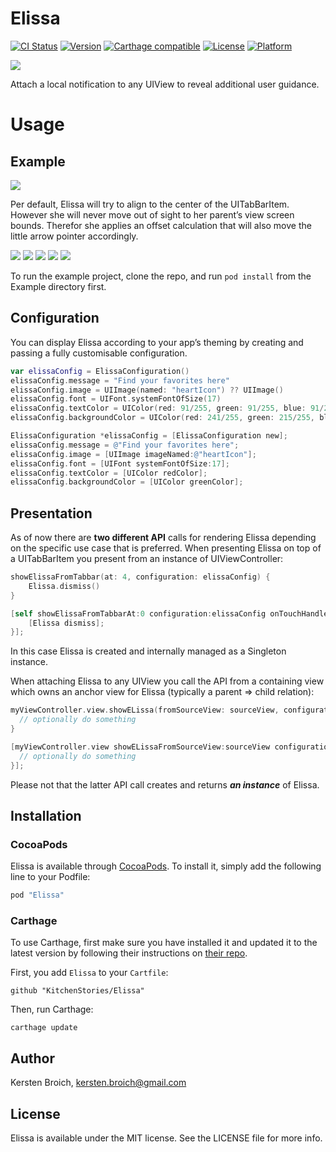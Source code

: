 # Elissa

[![CI Status](http://img.shields.io/travis/KitchenStories/Elissa.svg?style=flat)](https://travis-ci.org/KitchenStories/Elissa)
[![Version](https://img.shields.io/cocoapods/v/Elissa.svg?style=flat)](http://cocoapods.org/pods/Elissa)
[![Carthage compatible](https://img.shields.io/badge/Carthage-compatible-4BC51D.svg?style=flat)](https://github.com/Carthage/Carthage)
[![License](https://img.shields.io/cocoapods/l/Elissa.svg?style=flat)](http://cocoapods.org/pods/Elissa)
[![Platform](https://img.shields.io/cocoapods/p/Elissa.svg?style=flat)](http://cocoapods.org/pods/Elissa)

![](https://github.com/KitchenStories/Elissa/blob/master/images/Elissa_logo.png)

Attach a local notification to any UIView to reveal additional user guidance.

# Usage

## Example

![](https://github.com/KitchenStories/Elissa/blob/master/images/elissa_demo.gif)

Per default, Elissa will try to align to the center of the UITabBarItem. However she will never move out of sight to her parent’s view screen bounds. Therefor she applies an offset calculation that will also move the little arrow pointer accordingly.

![](https://github.com/KitchenStories/Elissa/blob/master/images/tabbar_item_0.png)
![](https://github.com/KitchenStories/Elissa/blob/master/images/tabbar_item_1.png)
![](https://github.com/KitchenStories/Elissa/blob/master/images/tabbar_item_2.png)
![](https://github.com/KitchenStories/Elissa/blob/master/images/tabbar_item_3.png)
![](https://github.com/KitchenStories/Elissa/blob/master/images/tabbar_item_4.png)

To run the example project, clone the repo, and run `pod install` from the Example directory first.

## Configuration

You can display Elissa according to your app’s theming by creating and passing a fully customisable configuration.

```swift
var elissaConfig = ElissaConfiguration()
elissaConfig.message = "Find your favorites here"
elissaConfig.image = UIImage(named: "heartIcon") ?? UIImage()
elissaConfig.font = UIFont.systemFontOfSize(17)
elissaConfig.textColor = UIColor(red: 91/255, green: 91/255, blue: 91/255, alpha: 1.0)
elissaConfig.backgroundColor = UIColor(red: 241/255, green: 215/255, blue: 85/255, alpha: 1.0)
```

```objective-c
ElissaConfiguration *elissaConfig = [ElissaConfiguration new];
elissaConfig.message = @"Find your favorites here";
elissaConfig.image = [UIImage imageNamed:@"heartIcon"];
elissaConfig.font = [UIFont systemFontOfSize:17];
elissaConfig.textColor = [UIColor redColor];
elissaConfig.backgroundColor = [UIColor greenColor];
```

## Presentation

As of now there are **two different API** calls for rendering Elissa depending on the specific use case that is preferred. When presenting Elissa on top of a UITabBarItem you present from an instance of UIViewController:

```swift
showElissaFromTabbar(at: 4, configuration: elissaConfig) {            
    Elissa.dismiss()
}
```

```objective-c
[self showElissaFromTabbarAt:0 configuration:elissaConfig onTouchHandler:^{
    [Elissa dismiss];
}];
```
In this case Elissa is created and internally managed as a Singleton instance.

When attaching Elissa to any UIView you call the API from a containing view which owns an anchor view for Elissa (typically a parent => child relation):

```swift
myViewController.view.showELissa(fromSourceView: sourceView, configuration: elissaConfig) {
  // optionally do something
}
```

```objective-c
[myViewController.view showELissaFromSourceView:sourceView configuration: elissaConfig onTouchHandler:^{
  // optionally do something
}];
```

Please not that the latter API call creates and returns ***an instance*** of Elissa.


## Installation

### CocoaPods

Elissa is available through [CocoaPods](http://cocoapods.org). To install
it, simply add the following line to your Podfile:

```ruby
pod "Elissa"
```

### Carthage

To use Carthage, first make sure you have installed it and updated it to the latest version by following their instructions on [their repo](https://github.com/Carthage/Carthage).

First, you add `Elissa` to your `Cartfile`:

```
github "KitchenStories/Elissa"
```
Then, run Carthage:

```
carthage update
```

## Author

Kersten Broich, kersten.broich@gmail.com

## License

Elissa is available under the MIT license. See the LICENSE file for more info.
